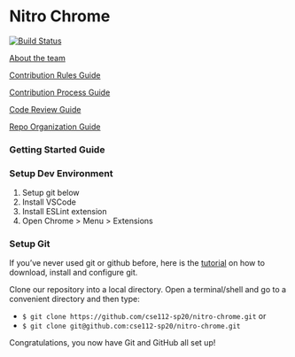 # Nitro Chrome

[![Build Status](https://travis-ci.com/cse112-sp20/nitro-chrome.svg?branch=master)](https://travis-ci.com/cse112-sp20/nitro-chrome)

[About the team](https://github.com/cse112-sp20/nitro-chrome/wiki#about-the-team)

[Contribution Rules Guide](https://github.com/cse112-sp20/nitro-chrome/wiki/Contributing-to-Nitro)

[Contribution Process Guide](https://github.com/cse112-sp20/nitro-chrome/wiki/Process-for-Contributing)

[Code Review Guide](https://github.com/cse112-sp20/nitro-chrome/wiki/Code-Reviews)

[Repo Organization Guide](https://github.com/cse112-sp20/nitro-chrome/wiki/Repo-Organization)

### Getting Started Guide

### Setup Dev Environment
1. Setup git below
2. Install VSCode
3. Install ESLint extension
4. Open Chrome > Menu > Extensions 


### Setup Git
If you’ve never used git or github before, here is the [tutorial](https://help.github.com/en/github/getting-started-with-github/set-up-git) on how to download, install and configure git.

Clone our repository into a local directory. Open a terminal/shell and go to a convenient directory and then type:
 * `$ git clone https://github.com/cse112-sp20/nitro-chrome.git` or  
 * `$ git clone git@github.com:cse112-sp20/nitro-chrome.git`

Congratulations, you now have Git and GitHub all set up!
